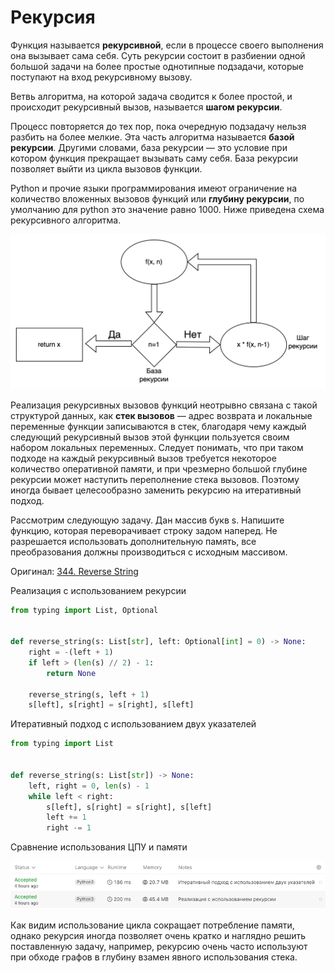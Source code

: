 # Рекурсия

Функция называется **рекурсивной**, если в процессе своего выполнения она вызывает сама себя. Суть рекурсии состоит в
разбиении одной большой задачи на более простые однотипные подзадачи, которые поступают на вход рекурсивному вызову.

Ветвь алгоритма, на которой задача сводится к более простой, и происходит рекурсивный вызов, называется **шагом
рекурсии**. 

Процесс повторяется до тех пор, пока очередную подзадачу нельзя разбить на более мелкие. Эта часть алгоритма
называется **базой рекурсии**. Другими словами, база рекурсии — это условие при котором функция прекращает вызывать саму
себя. База рекурсии позволяет выйти из цикла вызовов функции. 

Python и прочие языки программирования имеют ограничение
на количество вложенных вызовов функций или **глубину рекурсии**, по умолчанию для python это значение равно 1000. Ниже
приведена схема рекурсивного алгоритма.

![Рекурсия](../img/req_1.png)

Реализация рекурсивных вызовов функций неотрывно связана с такой структурой данных, как **стек вызовов** — адрес
возврата и локальные переменные функции записываются в стек, благодаря чему каждый следующий рекурсивный вызов этой
функции пользуется своим набором локальных переменных. Следует понимать, что при таком подходе на каждый рекурсивный
вызов требуется некоторое количество оперативной памяти, и при чрезмерно большой глубине рекурсии может наступить
переполнение стека вызовов. Поэтому иногда бывает целесообразно заменить рекурсию на итеративный подход.

Рассмотрим следующую задачу. Дан массив букв s. Напишите функцию, которая переворачивает строку задом наперед. Не
разрешается использовать дополнительную память, все преобразования должны производиться с исходным массивом.

Оригинал: [344. Reverse String](https://leetcode.com/problems/reverse-string/description/)

Реализация с использованием рекурсии

```python
from typing import List, Optional


def reverse_string(s: List[str], left: Optional[int] = 0) -> None:
    right = -(left + 1)
    if left > (len(s) // 2) - 1:
        return None

    reverse_string(s, left + 1)
    s[left], s[right] = s[right], s[left]
```

Итеративный подход с использованием двух указателей

```python
from typing import List


def reverse_string(s: List[str]) -> None:
    left, right = 0, len(s) - 1
    while left < right:
        s[left], s[right] = s[right], s[left]
        left += 1
        right -= 1
```

Сравнение использования ЦПУ и памяти

![Сравнение использования ЦПУ и памяти](../img/req_2.png)

Как видим использование цикла сокращает потребление памяти, однако рекурсия иногда позволяет очень кратко и наглядно
решить поставленную задачу, например, рекурсию очень часто используют при обходе графов в глубину взамен явного
использования стека.